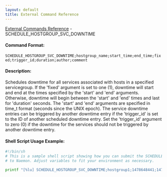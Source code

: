 ```yaml
---
layout: default
title: External Command Reference
---
```


<!--
************************************************
* AUTO GENERATED PAGE - USE ./update SCRIPT
************************************************
-->

<span class="glyphicon glyphicon-arrow-up"></span><a href="index.html"> External Commands Reference</a> - SCHEDULE_HOSTGROUP_SVC_DOWNTIME<br>

#### Command Format:

`SCHEDULE_HOSTGROUP_SVC_DOWNTIME;hostgroup_name;start_time;end_time;fixed;trigger_id;duration;author;comment`

#### Description:

Schedules downtime for all services associated with hosts in a specified servicegroup. If the 'fixed' argument is set to one (1), downtime will start and end at the times specified by the 'start' and 'end' arguments. Otherwise, downtime will begin between the 'start' and 'end' times and last for 'duration' seconds. The 'start' and 'end' arguments are specified in time_t format (seconds since the UNIX epoch). The service downtime entries can be triggered by another downtime entry if the 'trigger_id' is set to the ID of another scheduled downtime entry. Set the 'trigger_id' argument to zero (0) if the downtime for the services should not be triggered by another downtime entry.

#### Shell Script Usage Example:

```sh
#!/bin/sh
# This is a sample shell script showing how you can submit the SCHEDULE_HOSTGROUP_SVC_DOWNTIME command
# to Naemon. Adjust variables to fit your environment as necessary.

printf "[%lu] SCHEDULE_HOSTGROUP_SVC_DOWNTIME;hostgroup1;1478648441;1478638441;1;0;3600;naemonadmin;This is an example comment.\n" `date +%s` > /var/lib/naemon/naemon.cmd
```
